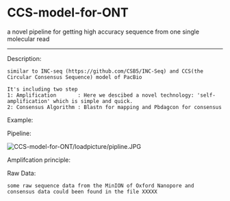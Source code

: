 # CCS-model-for-ONT
a novel pipeline for getting high accuracy sequence from one single molecular read
__________________________________________________________________________________________________________________________________________
Description:

    similar to INC-seq (https://github.com/CSB5/INC-Seq) and CCS(the Circular Consensus Sequence) model of PacBio

    It's including two step 
    1: Amplification       : Here we descibed a novel technology: 'self-amplification' which is simple and quick.
    2: Consensus Algorithm : Blastn for mapping and Pbdagcon for consensus
 
Example:



Pipeline:

![CCS-model-for-ONT/loadpicture/pipline.JPG](https://github.com/Nicklu-HQ/CCS-model-for-ONT/loadpicture/pipline.JPG)


  
Amplifcation principle:


Raw Data:

    some raw sequence data from the MinION of Oxford Nanopore and consensus data could been found in the file XXXXX
  
